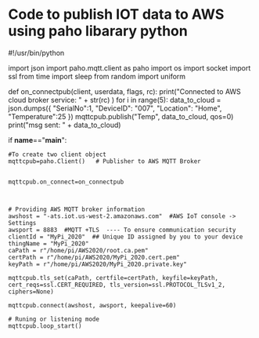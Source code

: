 # Code to publish IOT data to AWS using paho libarary python

#!/usr/bin/python

import json
import paho.mqtt.client as paho
import os
import socket
import ssl
from time import sleep
from random import uniform

def on_connectpub(client, userdata, flags, rc):
    print("Connected to AWS cloud broker service: " + str(rc) )
    for i in range(5):
        data_to_cloud = json.dumps({
                          "SerialNo":1,
                          "DeviceID": "007",
                          "Location": "Home",
                          "Temperature":25
                          })
        mqttcpub.publish("Temp", data_to_cloud, qos=0)
        print("msg sent: " + data_to_cloud)


if __name__=="__main__":

    #To create two client object
    mqttcpub=paho.Client()   # Publisher to AWS MQTT Broker
    
    
    mqttcpub.on_connect=on_connectpub



    # Providing AWS MQTT broker information
    awshost = "-ats.iot.us-west-2.amazonaws.com"  #AWS IoT console -> Settings
    awsport = 8883  #MQTT +TLS  ---- To ensure communication security
    clientId = "MyPi_2020"  ## Unique ID assigned by you to your device
    thingName = "MyPi_2020"
    caPath = r"/home/pi/AWS2020/root.ca.pem"
    certPath = r"/home/pi/AWS2020/MyPi_2020.cert.pem"
    keyPath = r"/home/pi/AWS2020/MyPi_2020.private.key"

    mqttcpub.tls_set(caPath, certfile=certPath, keyfile=keyPath, cert_reqs=ssl.CERT_REQUIRED, tls_version=ssl.PROTOCOL_TLSv1_2, ciphers=None)

    mqttcpub.connect(awshost, awsport, keepalive=60)

    # Runing or listening mode
    mqttcpub.loop_start()
